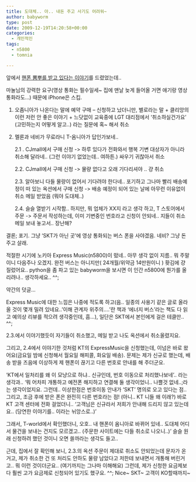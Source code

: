 ```yaml
---
title: 도대체.. 아.. 내돈 주고 사기도 어려워~
author: babyworm
type: post
date: 2009-12-19T14:20:58+00:00
categories:
  - 개인적인
tags:
  - n5800
  - tomnia

---
```

앞에서 <a href="http://babyworm.net/tatter/319" target="_blank">핸폰 뽐뿌를 받고 있다는 이야기</a>를 드렸었는데..

마눌님의 강력한 요구(영상 통화는 필수일세~ 집에 맨날 늦게 들어올 거면 애기랑 영상통화라도&#8230;) 때문에 iPhone은 스킵.

1. 오좀니아가 나온다는 말에 예약 구매
&#8211; 신청하고 났더니만, 별로라는 말 + 클리앙의 이런 저런 안 좋은 이야기 + 느닷없이 교육중에 LGT 대리점에서 &#8216;취소하실건가요&#8217; (고민하는지 어떻게 알고..) 라는 질문에 혹~ 해서 취소

2. 멜론과 네비가 무료라니 T-옴니아가 답인가보네..

    2.1 . CJmall에서 구매 신청 -> 하루 있다가 전화와서 행복 기변 대상자가 아니라 취소해 달라네.. (그런 이야기 없었는데.. 여하튼.) 싸우기 귀찮아서 취소

    2.2. CJmall에서 구매 신청 -> 물량 없다고 오래 기다리셔야 .. 걍 취소

    2.3. 알아보니 다들 물량이 없어서 기다려야 한다네.. 포기하고 그나마 빨리 배송예정이 떠 있는 옥션에서 구매 신청 -> 배송 예정이 되어 있는 날에 아무런 이유없이 취소 메일 받았음 (뭐야 도대체..)

    2.4. 슬슬 열받기 시작함.. 하지만, 뭐 업체가 XX지 라고 생각 하고, T 스토어에서 주문 -> 주문서 작성하는데, 이미 기변중인 번호라고 신청이 안되네.. 지들이 취소 메일 보내 놓고서.. 장난해?

결론; 포기. 그냥 &#8216;SKT가 아닌 곳&#8217;에 영상 통화되는 버스 폰을 사야겠음. 네비? 그냥 돈주고 살래.&nbsp;

적절한 시기에 노키아 Express Music(n5800)이 떴네.. 아무 생각 없이 지름.. 뭐 주말이니 다음주나 오겠지. 완전 버스는 아니지만( 24개월/위약금 14만원이니 ) 홧김에 걍 질렀어요.. python을 좀 파고 있는 babyworm을 보시면 이 인간 n5800에 뭔가를 올리려나.. 생각하세요.. ^^;

약간의 덧글&#8230;

Express Music에 대한 느낌은 나중에 적도록 하고(음.. 일종의 사용기 같은 글로 올라올 것이 몇개 밀려 있네요..&#8217;이해 관계자 위주의&#8230;.&#8217;란 책과 &#8216;에너지 버스&#8217;라는 책도 다 읽고 예의상 리뷰를 적으려 생각중인데, 흠&#8230;), 일단은 SKT에서 본인에게 걸은 테클만.. ^^;

2.3.에서 이야기했듯이 자기들이 취소했고, 메일 받고 나도 옥션에서 취소올렸지요.

그리고, 2.4에서 이야기한 것처럼 KT의 ExpressMusic을 신청했는데, 이넘은 바로 왔어요(금요일 밤에 신청해서 월요일 해피콜, 화요일 배송).
문제는 제가 신규로 했는데, 배송 받을 즈음에 이상하게 제 핸폰이 끊기고 다른 번호로 안내를 해 주더군요.

&#8216;KT에서 일처리를 왜 이 모냥으로 하냐.. 신규인데, 번호 이동으로 처리했나보네&#8217;.. 라는 생각과.. &#8216;뭐 어차피 개통하고 예전폰 해지하고 연결해 둘 생각이었니.. 나쁠것 없네..;라는 생각이었지요.
그런데.. 이상한점은 번호이동 안내가 &#8216;SKT&#8217; 명의로 오고 있다는 점.. 그리고, 조금 후에 받은 폰은 완전히 다른 번호라는 점! (아니.. KT 니들 왜 이래?)
바로 KT 고객 센터에 전화 걸었더니.. &#8216;고객님은 신규라서 저희가 안내해 드리지 않고 있는데요.. (당연한 이야기를.. 이라는 뉘앙스로..)&#8217;

그래서, T-world에서 확인했더니, 오호.. 내 핸폰이 옴니아로 바뀌어 있네.. 도대체 어디서 물건을 보내는 건지도 모르겠고.. (주문한 사이트에는 다들 취소로 나오니..)&#8217; 슬슬 원래 신청하려 했던 것이니 오면 쓸까라는 생각도 들고..

근데, 집에서 잘 확인해 보니, 2.3.의 옥션 주문이 제대로 취소도 안되었는데 문자가 온거고, 제가 취소한 건 또 처리도 안하도 물량 남았다고 저한테 보내면서 개통해 버린거고.. 뭐 이런 것이더군요.. (여기까지는 그나마 이해해요)
그런데, 제가 신청한 요금제보다 훨씬 고가 요금제로 신청되어 있기도 했구요. ^^;
Nice~ SKT~
고객이 KO할때까지~
